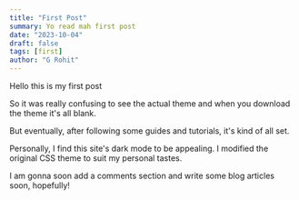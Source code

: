 ```yaml
---
title: "First Post"
summary: Yo read mah first post
date: "2023-10-04"
draft: false
tags: [first]
author: "G Rohit"
---
```


Hello this is my first post

So it was really confusing to see the actual theme and when you download the theme it's all blank. 

But eventually, after following some guides and tutorials, it's kind of all set.

Personally, I find this site's dark mode to be appealing. I modified the original CSS theme to suit my personal tastes.

I am gonna soon add a comments section and write some blog articles soon, hopefully!